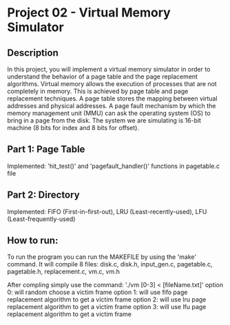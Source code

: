 # Project 02 - Virtual Memory Simulator

## Description

In this project, you will implement a virtual memory simulator in order to understand the behavior of a page table and the page replacement algorithms. Virtual memory allows the execution of processes that are not completely in memory. This is achieved by page table and page replacement techniques. A page table stores the mapping between virtual addresses and physical addresses. A page fault mechanism by which the memory management unit (MMU) can ask the operating system (OS) to bring in a page from the disk. The system we are simulating is 16-bit machine (8 bits for index and 8 bits for offset). 

## Part 1: Page Table

Implemented: 'hit_test()' and 'pagefault_handler()' functions in pagetable.c file

## Part 2: Directory

Implemented: FIFO (First-in-first-out), LRU (Least-recently-used), LFU (Least-frequently-used)

## How to run:

To run the program you can run the MAKEFILE by using the 'make' command. It will compile 8 files:
disk.c, disk.h, input_gen.c, pagetable.c, pagetable.h, replacement.c, vm.c, vm.h

After compling simply use the command: './vm [0-3] < [fileName.txt]'
option 0: will random choose a victim frame
option 1: will use fifo page replacement algorithm to get a victim frame
option 2: will use lru page replacement algorithm to get a victim frame
option 3: will use lfu page replacement algorithm to get a victim frame
